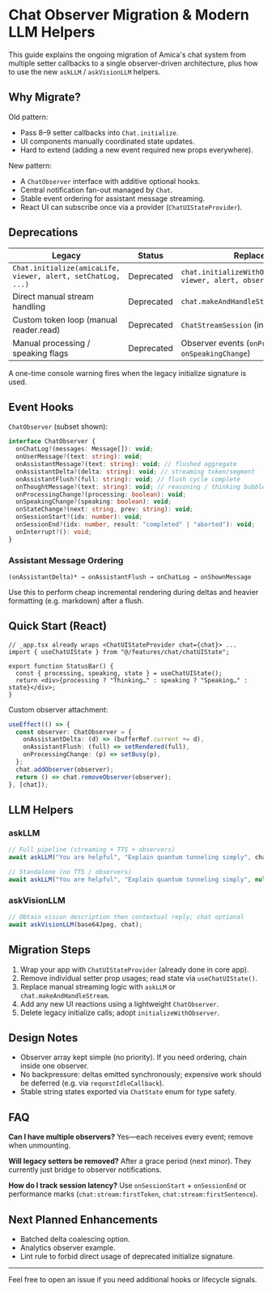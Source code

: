 # Chat Observer Migration & Modern LLM Helpers

This guide explains the ongoing migration of Amica's chat system from multiple setter callbacks to a single observer-driven architecture, plus how to use the new `askLLM` / `askVisionLLM` helpers.

## Why Migrate?

Old pattern:

- Pass 8–9 setter callbacks into `Chat.initialize`.
- UI components manually coordinated state updates.
- Hard to extend (adding a new event required new props everywhere).

New pattern:

- A `ChatObserver` interface with additive optional hooks.
- Central notification fan-out managed by `Chat`.
- Stable event ordering for assistant message streaming.
- React UI can subscribe once via a provider (`ChatUIStateProvider`).

## Deprecations

| Legacy                                                       | Status     | Replacement                                                        |
| ------------------------------------------------------------ | ---------- | ------------------------------------------------------------------ |
| `Chat.initialize(amicaLife, viewer, alert, setChatLog, ...)` | Deprecated | `chat.initializeWithObserver(amicaLife, viewer, alert, observer?)` |
| Direct manual stream handling                                | Deprecated | `chat.makeAndHandleStream(messages)`                               |
| Custom token loop (manual reader.read)                       | Deprecated | `ChatStreamSession` (internal) or `askLLM`                         |
| Manual processing / speaking flags                           | Deprecated | Observer events (`onProcessingChange`, `onSpeakingChange`)         |

A one-time console warning fires when the legacy initialize signature is used.

## Event Hooks

`ChatObserver` (subset shown):

```ts
interface ChatObserver {
  onChatLog?(messages: Message[]): void;
  onUserMessage?(text: string): void;
  onAssistantMessage?(text: string): void; // flushed aggregate
  onAssistantDelta?(delta: string): void; // streaming token/segment
  onAssistantFlush?(full: string): void; // flush cycle complete
  onThoughtMessage?(text: string): void; // reasoning / thinking bubble
  onProcessingChange?(processing: boolean): void;
  onSpeakingChange?(speaking: boolean): void;
  onStateChange?(next: string, prev: string): void;
  onSessionStart?(idx: number): void;
  onSessionEnd?(idx: number, result: "completed" | "aborted"): void;
  onInterrupt?(): void;
}
```

### Assistant Message Ordering

```
(onAssistantDelta)* → onAssistantFlush → onChatLog → onShownMessage
```

Use this to perform cheap incremental rendering during deltas and heavier formatting (e.g. markdown) after a flush.

## Quick Start (React)

```tsx
// _app.tsx already wraps <ChatUIStateProvider chat={chat}> ...
import { useChatUIState } from "@/features/chat/chatUIState";

export function StatusBar() {
  const { processing, speaking, state } = useChatUIState();
  return <div>{processing ? "Thinking…" : speaking ? "Speaking…" : state}</div>;
}
```

Custom observer attachment:

```ts
useEffect(() => {
  const observer: ChatObserver = {
    onAssistantDelta: (d) => (bufferRef.current += d),
    onAssistantFlush: (full) => setRendered(full),
    onProcessingChange: (p) => setBusy(p),
  };
  chat.addObserver(observer);
  return () => chat.removeObserver(observer);
}, [chat]);
```

## LLM Helpers

### askLLM

```ts
// Full pipeline (streaming + TTS + observers)
await askLLM("You are helpful", "Explain quantum tunneling simply", chat);

// Standalone (no TTS / observers)
await askLLM("You are helpful", "Explain quantum tunneling simply", null);
```

### askVisionLLM

```ts
// Obtain vision description then contextual reply; chat optional
await askVisionLLM(base64Jpeg, chat);
```

## Migration Steps

1. Wrap your app with `ChatUIStateProvider` (already done in core app).
2. Remove individual setter prop usages; read state via `useChatUIState()`.
3. Replace manual streaming logic with `askLLM` or `chat.makeAndHandleStream`.
4. Add any new UI reactions using a lightweight `ChatObserver`.
5. Delete legacy initialize calls; adopt `initializeWithObserver`.

## Design Notes

- Observer array kept simple (no priority). If you need ordering, chain inside one observer.
- No backpressure: deltas emitted synchronously; expensive work should be deferred (e.g. via `requestIdleCallback`).
- Stable string states exported via `ChatState` enum for type safety.

## FAQ

**Can I have multiple observers?** Yes—each receives every event; remove when unmounting.

**Will legacy setters be removed?** After a grace period (next minor). They currently just bridge to observer notifications.

**How do I track session latency?** Use `onSessionStart` + `onSessionEnd` or performance marks (`chat:stream:firstToken`, `chat:stream:firstSentence`).

## Next Planned Enhancements

- Batched delta coalescing option.
- Analytics observer example.
- Lint rule to forbid direct usage of deprecated initialize signature.

---

Feel free to open an issue if you need additional hooks or lifecycle signals.
